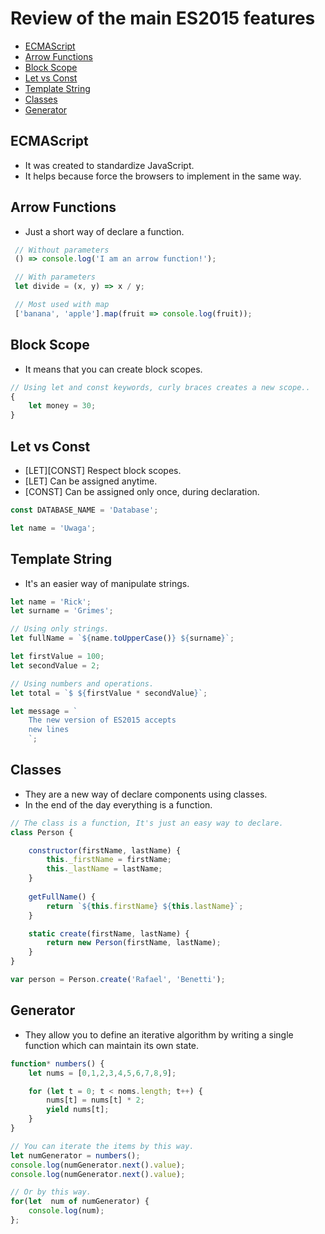 # Review of the main ES2015 features

* [ECMAScript](#ecmascript)
* [Arrow Functions](#arrow-functions)
* [Block Scope](#block-scope)
* [Let vs Const](#let-vs-const)
* [Template String](#template-string)
* [Classes](#classes)
* [Generator](#generator)

## ECMAScript
- It was created to standardize JavaScript.
- It helps because force the browsers to implement in the same way.

## Arrow Functions
- Just a short way of declare a function.

```js
 // Without parameters
 () => console.log('I am an arrow function!');
```

```js
 // With parameters
 let divide = (x, y) => x / y;
```

```js
 // Most used with map
 ['banana', 'apple'].map(fruit => console.log(fruit));
```

## Block Scope
- It means that you can create block scopes.

```js
// Using let and const keywords, curly braces creates a new scope.. 
{
    let money = 30;
}
```

## Let vs Const
- [LET][CONST] Respect block scopes.
- [LET] Can be assigned anytime.
- [CONST] Can be assigned only once, during declaration.

```js
const DATABASE_NAME = 'Database';
```

```js
let name = 'Uwaga';    
```

## Template String
- It's an easier way of manipulate strings.

```js
let name = 'Rick';
let surname = 'Grimes';

// Using only strings.
let fullName = `${name.toUpperCase()} ${surname}`;
```

```js
let firstValue = 100;
let secondValue = 2;

// Using numbers and operations.
let total = `$ ${firstValue * secondValue}`;
```

```js
let message = `
    The new version of ES2015 accepts 
    new lines
    `;
```

## Classes
- They are a new way of declare components using classes.
- In the end of the day everything is a function.

```js
// The class is a function, It's just an easy way to declare.
class Person {

    constructor(firstName, lastName) {
        this._firstName = firstName;
        this._lastName = lastName;
    }
  
    getFullName() {
        return `${this.firstName} ${this.lastName}`;
    }

    static create(firstName, lastName) {
        return new Person(firstName, lastName);
    }
}

var person = Person.create('Rafael', 'Benetti');
```

## Generator
- They allow you to define an iterative algorithm by writing a single function which can maintain its own state.

```js
function* numbers() {
    let nums = [0,1,2,3,4,5,6,7,8,9];

    for (let t = 0; t < noms.length; t++) {
        nums[t] = nums[t] * 2;
        yield nums[t];
    }
}

// You can iterate the items by this way.
let numGenerator = numbers();
console.log(numGenerator.next().value);
console.log(numGenerator.next().value);

// Or by this way.
for(let  num of numGenerator) {
    console.log(num);
};
```